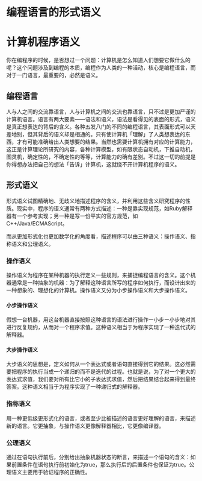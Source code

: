 # 编程语言的形式语义

# 计算机程序语义

你在编程序的时候，是否想过一个问题：计算机是怎么知道人们想要它做什么的呢？这个问题涉及到编程的本质，编程作为人类的一种活动，核心是编程语言，而对于一门语言，最重要的，必然是语义。
<!--more-->

## 编程语言

人与人之间的交流靠语言，人与计算机之间的交流也靠语言，只不过是更加严谨的计算机语言。语言有两大要素——语法和语义，语法是看得见的表面的形式，语义是真正想表达的背后的含义。各种五发八门的不同的编程语言，其表面形式可以天差地别，但其背后的语义却是相通的。只有使计算机「理解」了人类想表达的东西，才有可能准确给出人类想要的结果。当然也需要计算机拥有对应的计算能力，这正是计算理论所研究的内容，各种计算模型，如有限状态自动机，下推自动机，图灵机，确定性的，不确定性的等等，计算能力的确有差别。不过这一切的前提是你得想办法把自己的想法「告诉」计算机，这就绕不开计算机程序的语义。

## 形式语义

形式语义试图精确地、无歧义地描述程序的含义，并利用这些含义研究程序的性质。现实中，程序的语义通常有两种方式描述：一种是靠实现规范，如Ruby解释器有一个参考实现；另一种是写一份平实的官方规范，如C++/Java/ECMAScript。

而从更加形式化也更加数学化的角度看，描述程序可以由三种语义：操作语义、指称语义和公理语义。

### 操作语义

操作语义为程序在某种机器的执行定义一些规则，来捕捉编程语言的含义。这个机器通常是一种抽象的机器：为了解释这种语言所写的程序如何执行，而设计出来的一种想象的、理想化的计算机。操作语义又分为小步操作语义和大步操作语义。

#### 小步操作语义

假想一台机器，用这台机器直接按照这种语言的语法进行操作一小步ー小步地对其进行反复规约，从而对一个程序求值。这种语义相当于为程序实现了一种迭代式的解释器。

#### 大步操作语义

大步语义的思想是，定义如何从一个表达式或者语句直接得到它的结果。这必然需要把程序的执行当成一个递归的而不是迭代的过程。也就是说，为了对一个更大的表达式求值，我们要对所有比它小的子表达式求值，然后把结果结合起来得到最终答案。这种语义相当于为程序实现了一种递归式的解释器。

### 指称语义

用一种更低级更形式化的语言，或者至少比被描述的语言更好理解的语言，来描述新的语言。它更抽象，与操作语义更像解释器相比，它更像编译器。

### 公理语义

通过在语句执行前后，分别给出抽象机器状态的断言，来描述一个语句的含义：如果前置条件在语句执行前初始化为true，那么执行后的后置条件也保证为true。公理语义主要用于验证程序的正确性。



